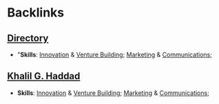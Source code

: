 
# Backlinks
## [Directory](<Directory.md>)
- "**Skills**: [Innovation](<Innovation.md>) & [Venture Building](<Venture Building.md>); [Marketing](<Marketing.md>) & [Communications](<Communications.md>);

## [Khalil G. Haddad](<Khalil G. Haddad.md>)
- **Skills**: [Innovation](<Innovation.md>) & [Venture Building](<Venture Building.md>); [Marketing](<Marketing.md>) & [Communications](<Communications.md>);

